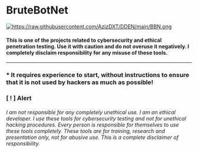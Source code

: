# BruteBotNet
<a href="https://raw.githubusercontent.com/AzizDXT/DDEN/main/BBN.png" target="_blank" title="https://raw.githubusercontent.com/AzizDXT/DDEN/main/BBN.png"><img src="https://raw.githubusercontent.com/AzizDXT/DDEN/main/BBN.png" border="0" alt="https://raw.githubusercontent.com/AzizDXT/DDEN/main/BBN.png" /></a>


#### This is one of the projects related to cybersecurity and ethical penetration testing. Use it with caution and do not overuse it negatively. I completely disclaim responsibility for any misuse of these tools.
_____________________________________________________________________________________
### * It requires experience to start, without instructions to ensure that it is not used by hackers as much as possible!
### [ ! ] Alert
###### I am not responsible for any completely unethical use. I am an ethical developer. I use these tools for cybersecurity testing and not for unethical hacking procedures. Every person is responsible for themselves to use these tools completely. These tools are for training, research and presentation only, not for abusive use. This is a complete disclaimer of responsibility.
